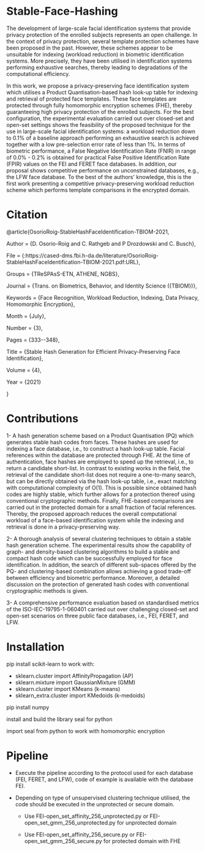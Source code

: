 # Stable-Face-Hashing
The development of large-scale facial identification systems that provide privacy protection of the enrolled subjects represents an open challenge. In the context of privacy protection, several template protection schemes have been proposed in the past. However, these schemes appear to be unsuitable for indexing (workload reduction) in biometric identification systems. More precisely, they have been utilised in identification systems performing exhaustive searches, thereby leading to degradations of the computational efficiency. 

In this work, we propose a privacy-preserving face identification system which utilises a Product Quantisation-based hash look-up table for indexing and retrieval of protected face templates. These face templates are protected through fully homomorphic encryption schemes (FHE), thereby guaranteeing high privacy protection of the enrolled subjects. For the best configuration, the experimental evaluation carried out over closed-set and open-set settings shows the feasibility of the proposed technique for the use in large-scale facial identification systems: a workload reduction down to 0.1% of a baseline approach performing an exhaustive search is achieved together with a low pre-selection error rate of less than 1%. In terms of biometric performance, a False Negative Identification Rate (FNIR) in range of 0.0% - 0.2% is obtained for practical False Positive Identification Rate (FPIR) values on the FEI and FERET face databases. In addition, our proposal shows competitive performance on unconstrained databases, e.g., the LFW face database. To the best of the authors' knowledge, this is the first work presenting a competitive privacy-preserving workload reduction scheme which performs template comparisons in the encrypted domain.

# Citation

@article{OsorioRoig-StableHashFaceIdentification-TBIOM-2021,

 Author = {D. Osorio-Roig and C. Rathgeb and P Drozdowski and C. Busch},

 File = {:https\://cased-dms.fbi.h-da.de/literature/OsorioRoig-StableHashFaceIdentification-TBIOM-2021.pdf:URL},

 Groups = {TReSPAsS-ETN, ATHENE, NGBS},

 Journal = {Trans. on Biometrics, Behavior, and Identity Science ({TBIOM})},

 Keywords = {Face Recognition, Workload Reduction, Indexing, Data Privacy, Homomorphic Encryption},

 Month = {July},

 Number = {3},

 Pages = {333--348},

 Title = {Stable Hash Generation for Efficient Privacy-Preserving Face Identification},

 Volume = {4},

 Year = {2021}

}

# Contributions
1- A hash generation scheme based on a Product Quantisation (PQ) which generates stable hash codes from faces. These hashes are used for indexing a face database, i.e., to construct a hash look-up table. Facial references within the database are protected through FHE. At the time of authentication, face hashes are employed to speed up the retrieval, i.e., to return a candidate short-list. In contrast to existing works in the field, the retrieval of the candidate short-list does not require a one-to-many search, but can be directly obtained via the hash look-up table, i.e., exact matching with computational complexity of O(1). This is possible since obtained hash codes are highly stable, which further allows for a protection thereof using conventional cryptographic methods. Finally, FHE-based comparisons are carried out in the protected domain for a small fraction of facial references.  Thereby, the proposed approach reduces the overall computational workload of a face-based identification system while the indexing and retrieval is done in a privacy-preserving way.

2- A thorough analysis of several clustering techniques to obtain a stable hash generation scheme. The experimental results show the capability of graph- and density-based clustering algorithms to build a stable and compact hash code which can be successfully employed for face identification.  In addition, the search of different sub-spaces offered by the PQ- and clustering-based combination allows achieving a good trade-off between efficiency and biometric performance. Moreover, a detailed discussion on the protection of generated hash codes with conventional cryptographic methods is given.

3- A comprehensive performance evaluation based on standardised metrics of the ISO-IEC-19795-1-060401 carried out over challenging closed-set and open-set scenarios on three public face databases, i.e., FEI, FERET, and LFW. 

# Installation

pip install scikit-learn to work with:
- sklearn.cluster import AffinityPropagation (AP)
- sklearn.mixture import GaussianMixture (GMM)
- sklearn.cluster import KMeans (k-means)
- sklearn_extra.cluster import KMedoids (k-medoids)

pip install numpy

install and build the library seal for python

import seal from python to work with homomorphic encryption

# Pipeline

- Execute the pipeline according to the protocol used for each database (FEI, FERET, and LFW), code of example is available with the database FEI.

- Depending on type of unsupervised clustering technique utilised, the code should be executed in the unprotected or secure domain.

    - Use FEI-open_set_affinity_256_unprotected.py or FEI-open_set_gmm_256_unprotected.py for unprotected domain

    - Use FEI-open_set_affinity_256_secure.py or FEI-open_set_gmm_256_secure.py for protected domain with FHE
